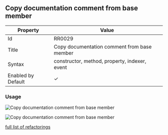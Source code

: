 ## Copy documentation comment from base member

| Property           | Value                                         |
| ------------------ | --------------------------------------------- |
| Id                 | RR0029                                        |
| Title              | Copy documentation comment from base member   |
| Syntax             | constructor, method, property, indexer, event |
| Enabled by Default | &#x2713;                                      |

### Usage

![Copy documentation comment from base member](../../images/refactorings/CopyDocumentationCommentFromBaseMember.png)

![Copy documentation comment from base member](../../images/refactorings/CopyDocumentationCommentFromImplementedMember.png)

[full list of refactorings](Refactorings.md)